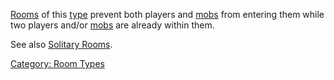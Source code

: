 [Rooms](:Category:_Rooms.md "wikilink") of this
[type](:Category:_Room_Types.md "wikilink") prevent both players and
[mobs](:Category:_Mobs.md "wikilink") from entering them while two
players and/or [mobs](:Category:_Mobs.md "wikilink") are already within
them.

See also [Solitary Rooms](Solitary_Rooms.md "wikilink").

[Category: Room Types](Category:_Room_Types "wikilink")
